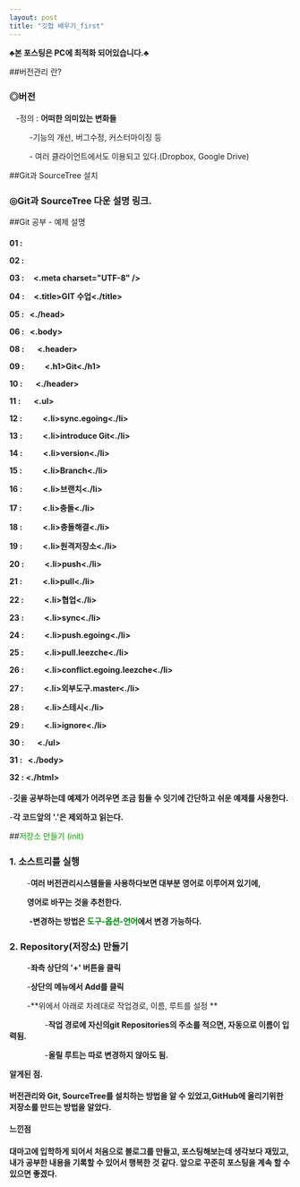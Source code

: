 ```yaml
---
layout: post
title: "깃헙 배우기_first"
---
```




**♣본 포스팅은 PC에 최적화 되어있습니다.♣**





##버전관리 란?




<h3>◎버전</h3>





&nbsp;&nbsp;&nbsp;-정의 : **어떠한 의미있는 변화들**

&nbsp;&nbsp;&nbsp;&nbsp;&nbsp;&nbsp;&nbsp;&nbsp; -기능의 개선, 버그수정, 커스터마이징 등

 

&nbsp;&nbsp;&nbsp;&nbsp;&nbsp;&nbsp;&nbsp;&nbsp; - 여러 클라이언트에서도 이용되고 있다.(Dropbox, Google Drive)



 ##Git과 SourceTree 설치



<h3>◎<font color=rgb(255,2,255)><a hraf="https://www.youtube.com/watch?time_continue=1&v=N_rpDCZxRCY" target="blank">Git과 SourceTree 다운 설명 링크.</a></font></h3>





##Git 공부 - 예제 설명



<h4>

01 : <html>



02 : &nbsp;&nbsp;<head>



03 : &nbsp;&nbsp;&nbsp;&nbsp;<.meta charset="UTF-8" />

04 : &nbsp;&nbsp;&nbsp;&nbsp;<.title>GIT 수업<./title>

05 : &nbsp;&nbsp;<./head> 

06 : &nbsp;&nbsp;<.body>

08 : &nbsp;&nbsp;&nbsp;&nbsp;&nbsp;&nbsp;<.header>

09 : &nbsp;&nbsp;&nbsp;&nbsp;&nbsp;&nbsp;&nbsp;&nbsp;&nbsp;&nbsp;<.h1>Git<./h1>

10 : &nbsp;&nbsp;&nbsp;&nbsp;&nbsp;&nbsp;<./header>

11 : &nbsp;&nbsp;&nbsp;&nbsp;&nbsp;&nbsp;<.ul>

12 : &nbsp;&nbsp;&nbsp;&nbsp;&nbsp;&nbsp;&nbsp;&nbsp;&nbsp;&nbsp;<.li>sync.egoing<./li>

13 : &nbsp;&nbsp;&nbsp;&nbsp;&nbsp;&nbsp;&nbsp;&nbsp;&nbsp;&nbsp;<.li>introduce Git<./li>

14 : &nbsp;&nbsp;&nbsp;&nbsp;&nbsp;&nbsp;&nbsp;&nbsp;&nbsp;&nbsp;<.li>version<./li>

15 : &nbsp;&nbsp;&nbsp;&nbsp;&nbsp;&nbsp;&nbsp;&nbsp;&nbsp;&nbsp;<.li>Branch<./li>

16 : &nbsp;&nbsp;&nbsp;&nbsp;&nbsp;&nbsp;&nbsp;&nbsp;&nbsp;&nbsp;<.li>브랜치<./li>

17 : &nbsp;&nbsp;&nbsp;&nbsp;&nbsp;&nbsp;&nbsp;&nbsp;&nbsp;&nbsp;<.li>충돌<./li>

18 : &nbsp;&nbsp;&nbsp;&nbsp;&nbsp;&nbsp;&nbsp;&nbsp;&nbsp;&nbsp;<.li>충돌해결<./li>

19 : &nbsp;&nbsp;&nbsp;&nbsp;&nbsp;&nbsp;&nbsp;&nbsp;&nbsp;&nbsp;<.li>원격저장소<./li>

20 : &nbsp;&nbsp;&nbsp;&nbsp;&nbsp;&nbsp;&nbsp;&nbsp;&nbsp;&nbsp;<.li>push<./li>

21 : &nbsp;&nbsp;&nbsp;&nbsp;&nbsp;&nbsp;&nbsp;&nbsp;&nbsp;&nbsp;<.li>pull<./li>

22 : &nbsp;&nbsp;&nbsp;&nbsp;&nbsp;&nbsp;&nbsp;&nbsp;&nbsp;&nbsp;<.li>협업<./li>

23 : &nbsp;&nbsp;&nbsp;&nbsp;&nbsp;&nbsp;&nbsp;&nbsp;&nbsp;&nbsp;<.li>sync<./li>

24 : &nbsp;&nbsp;&nbsp;&nbsp;&nbsp;&nbsp;&nbsp;&nbsp;&nbsp;&nbsp;<.li>push.egoing<./li>

25 : &nbsp;&nbsp;&nbsp;&nbsp;&nbsp;&nbsp;&nbsp;&nbsp;&nbsp;&nbsp;<.li>pull.leezche<./li>

26 : &nbsp;&nbsp;&nbsp;&nbsp;&nbsp;&nbsp;&nbsp;&nbsp;&nbsp;&nbsp;<.li>conflict.egoing.leezche<./li>

27 : &nbsp;&nbsp;&nbsp;&nbsp;&nbsp;&nbsp;&nbsp;&nbsp;&nbsp;&nbsp;<.li>외부도구.master<./li>

28 : &nbsp;&nbsp;&nbsp;&nbsp;&nbsp;&nbsp;&nbsp;&nbsp;&nbsp;&nbsp;<.li>스테시<./li>

29 : &nbsp;&nbsp;&nbsp;&nbsp;&nbsp;&nbsp;&nbsp;&nbsp;&nbsp;&nbsp;<.li>ignore<./li>

30 : &nbsp;&nbsp;&nbsp;&nbsp;&nbsp;&nbsp;<./ul>

31 : &nbsp;&nbsp;<./body>

32 : <./html>

</h4>



-**깃을 공부하는데 예제가 어려우면 조금 힘들 수 잇기에 간단하고 쉬운 예제를 사용한다.**



-**각 코드앞의 '.'은 제외하고 읽는다.**



##<font color=geay>저장소 만들기 (init)</font>



<h3>1. 소스트리를 실행</h3>



&nbsp;&nbsp;&nbsp;&nbsp;&nbsp;&nbsp;&nbsp;&nbsp;-**여러 버전관리시스템들을 사용하다보면 대부분 영어로 이루어져 있기에,**

&nbsp;&nbsp;&nbsp;&nbsp;&nbsp;&nbsp;&nbsp;&nbsp;**영어로 바꾸는 것을 추천한다.**



&nbsp;&nbsp;&nbsp;&nbsp;&nbsp;&nbsp;&nbsp;&nbsp; **-변경하는 방법은 <font color=green>도구-옵션-언어</font>에서 변경 가능하다.**



<h3>2. Repository(저장소) 만들기</h3>



&nbsp;&nbsp;&nbsp;&nbsp;&nbsp;&nbsp;&nbsp;&nbsp;-**좌측 상단의 '+' 버튼을 클릭**

&nbsp;&nbsp;&nbsp;&nbsp;&nbsp;&nbsp;&nbsp;&nbsp;-**상단의 메뉴에서 Add를 클릭**

&nbsp;&nbsp;&nbsp;&nbsp;&nbsp;&nbsp;&nbsp;&nbsp;-**위에서 아래로 차례대로 작업경로, 이름, 루트를 설정 **

&nbsp;&nbsp;&nbsp;&nbsp;&nbsp;&nbsp;&nbsp;&nbsp;&nbsp;&nbsp;&nbsp;&nbsp;&nbsp;&nbsp;&nbsp;&nbsp;-**작업 경로에 자신의git Repositories의 주소를 적으면, 자동으로 이름이 입력됨.**

&nbsp;&nbsp;&nbsp;&nbsp;&nbsp;&nbsp;&nbsp;&nbsp;&nbsp;&nbsp;&nbsp;&nbsp;&nbsp;&nbsp;&nbsp;&nbsp;-**올릴 루트는 따로 변경하지 않아도 됨.**



**<a hraf="https://www.youtube.com/watch?time_continue=1&v=N_rpDCZxRCY" target="blank">알게된 점.</a>**

<h4> 버전관리와 Git, SourceTree를 설치하는 방법을 알 수 있었고,GitHub에 올리기위한 저장소를 만드는 방법을 알았다.</h4>



**<a hraf="https://www.youtube.com/watch?time_continue=1&v=N_rpDCZxRCY" target="blank">느낀점</a>**

<h4>대마고에 입학하게 되어서 처음으로 블로그를 만들고, 포스팅해보는데 생각보다 재밌고, 내가 공부한 내용을 기록할 수 있어서 행복한 것 같다. 앞으로 꾸준히 포스팅을 계속 할 수 있으면 좋겠다.</h4>

